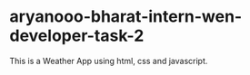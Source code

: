 # aryanooo-bharat-intern-wen-developer-task-2
This is a Weather App using html, css and javascript.
